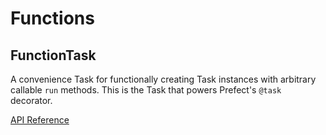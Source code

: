 # Functions

## FunctionTask <Badge text="task"/>

A convenience Task for functionally creating Task instances with arbitrary callable `run` methods. This is the Task that powers Prefect's `@task` decorator.

[API Reference](/api/tasks/function.html#prefect-tasks-core-function-functiontask)
